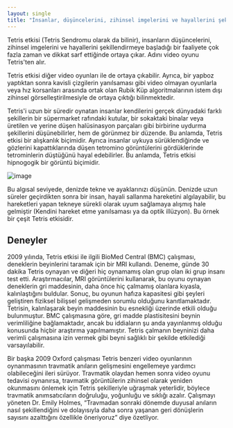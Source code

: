 ```yaml
---
layout: single
title: "İnsanlar, düşüncelerini, zihinsel imgelerini ve hayallerini şekillendirmeye başladığı bir etkinliğe çok fazla zaman ve dikkat sarf ettiğinde ortaya çıkan Tetris Etkisi"
---
```

Tetris etkisi (Tetris Sendromu olarak da bilinir), insanların düşüncelerini, zihinsel imgelerini ve hayallerini şekillendirmeye başladığı bir faaliyete çok fazla zaman ve dikkat sarf ettiğinde ortaya çıkar. Adını video oyunu Tetris'ten alır.

Tetris etkisi diğer video oyunları ile de ortaya çıkabilir. Ayrıca, bir yapboz yaptıktan sonra kavisli çizgilerin yanılsaması gibi video olmayan oyunlarla veya hız korsanları arasında ortak olan Rubik Küp algoritmalarının istem dışı zihinsel görselleştirilmesiyle de ortaya çıktığı bilinmektedir.

Tetris'i uzun bir süredir oynatan insanlar kendilerini gerçek dünyadaki farklı şekillerin bir süpermarket rafındaki kutular, bir sokaktaki binalar veya üretilen ve yerine düşen halüsinasyon parçaları gibi birbirine uydurma şekillerini düşünebilirler, hem de görünmez bir düzende. Bu anlamda, Tetris etkisi bir alışkanlık biçimidir. Ayrıca insanlar uykuya sürüklendiğinde ve gözlerini kapattıklarında düşen tetromino görüntülerini gördüklerinde tetrominlerin düştüğünü hayal edebilirler. Bu anlamda, Tetris etkisi hipnogogik bir görüntü biçimidir.

![image](https://3bonlp1aiidtbao4s10xacvn-wpengine.netdna-ssl.com/wp-content/uploads/2018/06/vrtetriswacomka.jpg)

Bu algısal seviyede, denizde tekne ve ayaklarınızı düşünün. Denizde uzun süreler geçirdikten sonra bir insan, hayali sallanma hareketini algılayabilir, bu hareketleri yapan tekneye sürekli olarak uyum sağlamaya alışmış hale gelmiştir (Kendini hareket etme yanılsaması ya da optik illüzyon). Bu örnek bir çeşit Tetris etkisidir.

Deneyler
-
2009 yılında, Tetris etkisi ile ilgili BioMed Central (BMC) çalışması, deneklerin beyinlerini taramak için bir MRI kullandı. Deneme, günde 30 dakika Tetris oynayan ve diğeri hiç oynamamış olan grup olan iki grup insanı test etti. Araştırmacılar, MRI görüntülerini kullanarak, bu oyunu oynayan deneklerin gri maddesinin, daha önce hiç çalmamış olanlara kıyasla, kalınlaştığını buldular. Sonuç, bu oyunun hafıza kapasitesi gibi şeyleri geliştiren fiziksel bilişsel gelişmeden sorumlu olduğunu kanıtlamaktadır. Tetrisin, kalınlaşarak beyin maddesinin bu esnekliği üzerinde etkili olduğu bulunmuştur. BMC çalışmasına göre, gri madde plastisitesini beynin verimliliğine bağlamaktadır, ancak bu iddiaların şu anda yayınlanmış olduğu konusunda hiçbir araştırma yapılmamıştır. Tetris çalmanın beyninizi daha verimli çalışmasına izin vermek gibi beyni sağlıklı bir şekilde etkilediği varsayılabilir.

Bir başka 2009 Oxford çalışması Tetris benzeri video oyunlarının oynanmasının travmatik anıların gelişmesini engellemeye yardımcı olabileceğini ileri sürüyor. Travmatik olaydan hemen sonra video oyunu tedavisi oynanırsa, travmatik görüntülerin zihinsel olarak yeniden okunmasını önlemek için Tetris şekilleriyle uğraşmak yeterlidir, böylece travmatik anımsatıcıların doğruluğu, yoğunluğu ve sıklığı azalır. Çalışmayı yöneten Dr. Emily Holmes, “Travmadan sonraki dönemde duyusal anıların nasıl şekillendiğini ve dolayısıyla daha sonra yaşanan geri dönüşlerin sayısını azalttığını özellikle öneriyoruz” diye özetliyor.
